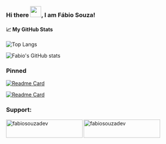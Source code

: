 ### Hi there <img src="https://raw.githubusercontent.com/MartinHeinz/MartinHeinz/master/wave.gif" width="30px">, I am Fábio Souza!


#### &#x1f4c8; My GitHub Stats

![Top Langs](https://github-readme-stats.vercel.app/api/top-langs/?username=fabiosouzadev&theme=tokyonight)

![Fabio's GitHub stats](https://github-readme-stats.vercel.app/api?username=fabiosouzadev&show_icons=true&theme=tokyonight)


### Pinned

[![Readme Card](https://github-readme-stats.vercel.app/api/pin/?username=fabiosouzadev&repo=react-todo-list-using-clean-architecture&show_icons=true&theme=tokyonight)](https://github.com/fabiosouzadev/react-todo-list-using-clean-architecture)

[![Readme Card](https://github-readme-stats.vercel.app/api/pin/?username=fabiosouzadev&repo=dotfiles&show_icons=true&theme=tokyonight)](https://github.com/fabiosouzadev/dotfiles)

### Support:
<p><a href="https://www.buymeacoffee.com/fabiosouzadev"> <img align="left" src="https://cdn.buymeacoffee.com/buttons/v2/default-yellow.png" height="50" width="210" alt="fabiosouzadev" /></a><a href="https://ko-fi.com/fabiosouzadev"> <img align="left" src="https://cdn.ko-fi.com/cdn/kofi3.png?v=3" height="50" width="210" alt="fabiosouzadev" /></a></p><br><br>


<!--
**fabiosouzadev/fabiosouzadev** is a ✨ _special_ ✨ repository because its `README.md` (this file) appears on your GitHub profile.

Here are some ideas to get you started:

- 🔭 I’m currently working on ...
- 🌱 I’m currently learning ...
- 👯 I’m looking to collaborate on ...
- 🤔 I’m looking for help with ...
- 💬 Ask me about ...
- 📫 How to reach me: ...
- 😄 Pronouns: ...
- ⚡ Fun fact: ...
-->
